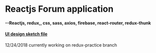 # Reactjs Forum application
#### --Reactjs, redux,, css, sass, axios, firebase, react-router, redux-thunk
#### [UI design sketch file](https://github.com/levelopers/ReactUI)

12/24/2018 currently working on redux-practice branch

